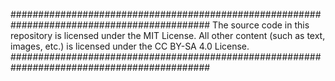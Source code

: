 ############################################################################################
The source code in this repository is licensed under the MIT License.
All other content (such as text, images, etc.) is licensed under the CC BY-SA 4.0 License.
############################################################################################
